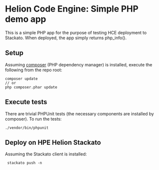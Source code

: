 # Helion Code Engine: Simple PHP demo app


This is a simple PHP app for the purpose of testing HCE deployment to Stackato. When deployed, the app simply returns php_info().

## Setup
Assuming [composer](http://getcomposer.org/) (PHP dependency manager) is installed, execute the following from the repo root:

    composer update
    // or
    php composer.phar update

## Execute tests
There are trivial PHPUnit tests (the necessary components are installed by composer). To run the tests:

    ./vendor/bin/phpunit


## Deploy on HPE Helion Stackato
Assuming the Stackato client is installed:

     stackato push -n


